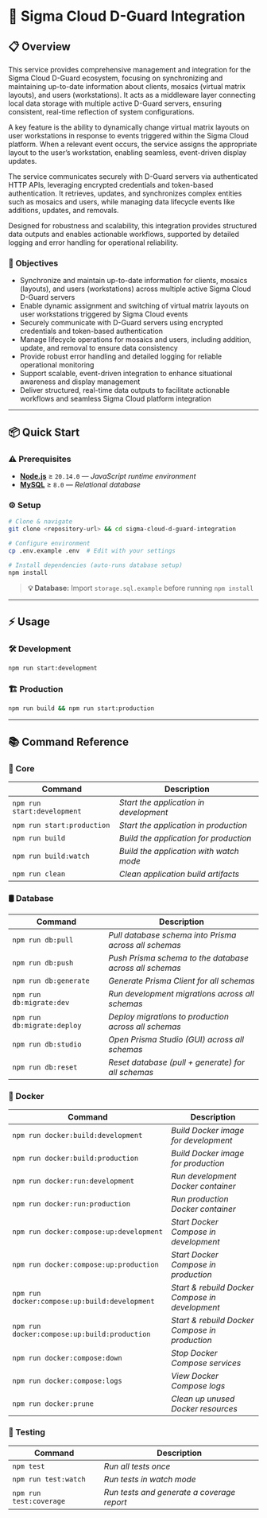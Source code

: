 # 🎥 Sigma Cloud D-Guard Integration

## 📋 Overview

This service provides comprehensive management and integration for the Sigma Cloud D-Guard ecosystem, focusing on synchronizing and maintaining up-to-date information about clients, mosaics (virtual matrix layouts), and users (workstations). It acts as a middleware layer connecting local data storage with multiple active D-Guard servers, ensuring consistent, real-time reflection of system configurations.

A key feature is the ability to dynamically change virtual matrix layouts on user workstations in response to events triggered within the Sigma Cloud platform. When a relevant event occurs, the service assigns the appropriate layout to the user’s workstation, enabling seamless, event-driven display updates.

The service communicates securely with D-Guard servers via authenticated HTTP APIs, leveraging encrypted credentials and token-based authentication. It retrieves, updates, and synchronizes complex entities such as mosaics and users, while managing data lifecycle events like additions, updates, and removals.

Designed for robustness and scalability, this integration provides structured data outputs and enables actionable workflows, supported by detailed logging and error handling for operational reliability.

### 🎯 Objectives

- Synchronize and maintain up-to-date information for clients, mosaics (layouts), and users (workstations) across multiple active Sigma Cloud D-Guard servers
- Enable dynamic assignment and switching of virtual matrix layouts on user workstations triggered by Sigma Cloud events
- Securely communicate with D-Guard servers using encrypted credentials and token-based authentication
- Manage lifecycle operations for mosaics and users, including addition, update, and removal to ensure data consistency
- Provide robust error handling and detailed logging for reliable operational monitoring
- Support scalable, event-driven integration to enhance situational awareness and display management
- Deliver structured, real-time data outputs to facilitate actionable workflows and seamless Sigma Cloud platform integration

--- 

## 📦 Quick Start

### ⚠️ Prerequisites

- [**Node.js**](https://nodejs.org/) ≥ `20.14.0` — _JavaScript runtime environment_
- [**MySQL**](https://www.mysql.com/) ≥ `8.0` — _Relational database_

### ⚙️ Setup 

```bash 
# Clone & navigate
git clone <repository-url> && cd sigma-cloud-d-guard-integration

# Configure environment
cp .env.example .env  # Edit with your settings

# Install dependencies (auto-runs database setup)
npm install
```

> **💡 Database:** Import `storage.sql.example` before running `npm install`

---

## ⚡ Usage

### 🛠️ Development

```bash
npm run start:development
```

### 🏗️ Production

```bash
npm run build && npm run start:production
```

---

## 📚 Command Reference

### 🧰 Core

| Command | Description |
| ------- | ----------- |
| `npm run start:development` | _Start the application in development_ |
| `npm run start:production` | _Start the application in production_ |
| `npm run build` | _Build the application for production_ |
| `npm run build:watch` | _Build the application with watch mode_ |
| `npm run clean` | _Clean application build artifacts_ |

### 🛢️ Database

| Command | Description |
| ------- | ----------- |
| `npm run db:pull` | _Pull database schema into Prisma across all schemas_ |
| `npm run db:push` | _Push Prisma schema to the database across all schemas_ |
| `npm run db:generate` | _Generate Prisma Client for all schemas_ |
| `npm run db:migrate:dev` | _Run development migrations across all schemas_ |
| `npm run db:migrate:deploy` | _Deploy migrations to production across all schemas_ |
| `npm run db:studio` | _Open Prisma Studio (GUI) across all schemas_ |
| `npm run db:reset` | _Reset database (pull + generate) for all schemas_ |

### 🐳 Docker

| Command | Description |
| ------- | ----------- |
| `npm run docker:build:development` | _Build Docker image for development_ |
| `npm run docker:build:production` | _Build Docker image for production_ |
| `npm run docker:run:development` | _Run development Docker container_ |
| `npm run docker:run:production` | _Run production Docker container_ |
| `npm run docker:compose:up:development` | _Start Docker Compose in development_ |
| `npm run docker:compose:up:production` | _Start Docker Compose in production_ |
| `npm run docker:compose:up:build:development` | _Start & rebuild Docker Compose in development_ |
| `npm run docker:compose:up:build:production` | _Start & rebuild Docker Compose in production_ |
| `npm run docker:compose:down` | _Stop Docker Compose services_ |
| `npm run docker:compose:logs` | _View Docker Compose logs_ |
| `npm run docker:prune` | _Clean up unused Docker resources_ |

### 🧪 Testing

| Command | Description |
| ------- | ----------- |
| `npm test` | _Run all tests once_ |
| `npm run test:watch` | _Run tests in watch mode_ |
| `npm run test:coverage` | _Run tests and generate a coverage report_ |
  